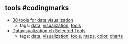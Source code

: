 tools #codingmarks 
---
* [38 tools for data visualization](http://www.creativebloq.com/design-tools/data-visualization-712402)
    * tags: [data](../tags/data.md), [visualization](../tags/visualization.md), [tools](../tags/tools.md)
* [Datavisualization.ch Selected Tools](http://selection.datavisualization.ch/)
    * tags: [data](../tags/data.md), [visualization](../tags/visualization.md), [tools](../tags/tools.md), [maps](../tags/maps.md), [color](../tags/color.md), [charts](../tags/charts.md)
